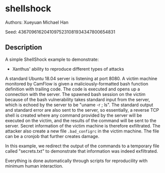 
# shellshock

Authors: Xueyuan Michael Han

Seed: 43670961620410975231081934347800654831

## Description


A simple ShellShock example to demonstrate:

* Xanthus' ability to reproduce different types of attacks

A standard Ubuntu 18.04 server is listening at port 8080.
A victim machine monitored by CamFlow is given a maliciously-formatted bash function definition with trailing code.
The code is executed and opens up a connection with the server.
The spawned bash session on the victim because of the bash vulnerability takes standard input from the server,
which is echoed by the server to be "uname -r ; ls".
The standard output and standard error are also sent to the server, so essentially,
a reverse TCP shell is created where any command provided by the server will be executed on the victim,
and the results of the command will be sent to the server.
Secret information of the victim machine is therefore exfiltrated.
The attacker also create a new file `.bad_configrc` in the victim machine.
The file can be a cronjob that further creates damage.

In this example, we redirect the output of the commands to a temporary file called "secrets.txt"
to demonstrate that information was indeed exfiltrated.

Everything is done automatically through scripts for reproducility with minimum human interaction.

      